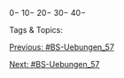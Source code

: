 0−
10−
20−
30−
40−

   Tags & Topics:
   

[Previous: #BS-Uebungen_57](BS-Uebungen_57.md)

[Next: #BS-Uebungen_57](BS-Uebungen_57.md)